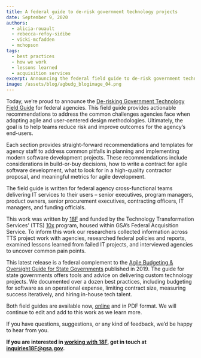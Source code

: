 ```yaml
---
title: A federal guide to de-risk government technology projects
date: September 9, 2020
authors:
  - alicia-rouault
  - rebecca-refoy-sidibe
  - vicki-mcfadden
  - mchopson
tags:
  - best practices
  - how we work
  - lessons learned
  - acquisition services
excerpt: Announcing the federal field guide to de-risk government technology
image: /assets/blog/agbudg_blogimage_04.png
---
```

Today, we’re proud to announce the [De-risking Government Technology Field Guide](https://derisking-guide.18f.gov/) for federal agencies. This field guide provides actionable recommendations to address the common challenges agencies face when adopting agile and user-centered design methodologies. Ultimately, the goal is to help teams reduce risk and improve outcomes for the agency’s end-users.

Each section provides straight-forward recommendations and templates for agency staff to address common pitfalls in planning and implementing modern software development projects. These recommendations include considerations in build-or-buy decisions, how to write a contract for agile software development, what to look for in a high-quality contractor proposal, and meaningful metrics for agile development.

The field guide is written for federal agency cross-functional teams delivering IT services to their users – senior executives, program managers, product owners, senior procurement executives, contracting officers, IT managers, and funding officials.

This work was written by [18F](https://18f.gsa.gov/) and funded by the Technology Transformation Services’ (TTS) [10x](https://10x.gsa.gov/) program, housed within GSA’s Federal Acquisition Service. To inform this work our researchers collected information across TTS project work with agencies, researched federal policies and reports, examined lessons learned from failed IT projects, and interviewed agencies to uncover common pain points.

This latest release is a federal complement to the [Agile Budgeting & Oversight Guide for State Governments](https://derisking-guide.18f.gov/state-field-guide/) published in 2019. The guide for state governments offers tools and advice on delivering custom technology projects. We documented over a dozen best practices, including budgeting for software as an operational expense, limiting contract size, measuring success iteratively, and hiring in-house tech talent.

Both field guides are available now, [online](https://derisking-guide.18f.gov/) and in PDF format. We will continue to edit and add to this work as we learn more.

If you have questions, suggestions, or any kind of feedback, we’d be happy to hear from you. 

**If you are interested in [working with 18F](https://18f.gsa.gov/how-we-work/), get in touch at [inquiries18F@gsa.gov](mailto:inquiries18F@gsa.gov).**
